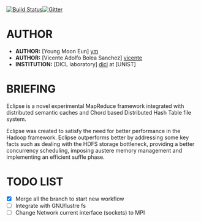 [![Build Status](https://magnum.travis-ci.com/DICL/Eclipse.svg?token=MaWCP2sHsbC2FaU6ztsx)](https://magnum.travis-ci.com/DICL/Eclipse)[![Gitter](https://badges.gitter.im/Join%20Chat.svg)](https://gitter.im/DICL/DICL_ECLIPSE?utm_source=share-link&utm_medium=link&utm_campaign=share-link)

AUTHOR
======
 - __AUTHOR:__ [Young Moon Eun] [ym]
 - __AUTHOR:__ [Vicente Adolfo Bolea Sanchez] [vicente]
 - __INSTITUTION:__ [DICL laboratory] [dicl] at [UNIST]

BRIEFING
========

Eclipse is a novel experimental MapReduce framework integrated with distributed
semantic caches and Chord based Distributed Hash Table file system.

Eclipse was created to satisfy the need for better performance in the Hadoop framework.
Eclipse outperforms better by addressing some key facts such as dealing with the 
HDFS storage bottleneck, providing a better concurrency scheduling, imposing austere 
memory management and implementing an efficient suffle phase. 


TODO LIST
=========
 - [x] Merge all the branch to start new workflow
 - [ ] Integrate with GNU/lustre fs
 - [ ] Change Network current interface (sockets) to MPI

<!-- Links -->
[vicente]:  https://github.com/vicentebolea
[ym]:       https://github.com/youngmoon01
[dicl]:     http://dicl.unist.ac.kr
